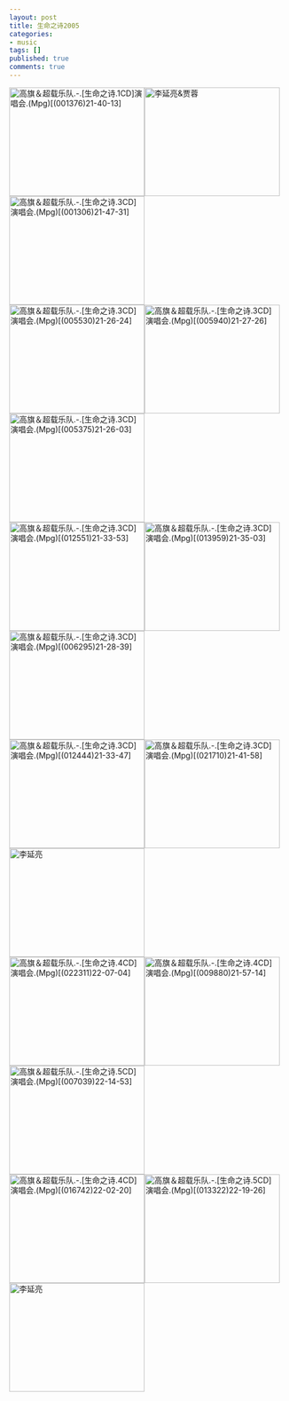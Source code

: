 ```yaml
---
layout: post
title: 生命之诗2005
categories:
- music
tags: []
published: true
comments: true
---
```

<p><a href="http://blufiles.storage.msn.com/y1pg2nb0cL0yJ12fR1ynMSyBi8PjnjIFXVvQxo_tNw90uXyaSmBPnQS0iDaFflhgQhV?PARTNER=WRITER"><img height="196" alt="高旗＆超载乐队.-.[生命之诗.1CD]演唱会.(Mpg)[(001376)21-40-13]" src="http://blufiles.storage.msn.com/y1pEWb9tslQAjdtUEMY0s4BEEMr24qT_lmtBUEdx9Ag-5uhtjARRXshD1oPghTTQbMv6_noTEAjQhA?PARTNER=WRITER" width="244" border="0" style="border-right-width: 0px;border-right-color: initial;border-top-width: 0px;border-top-color: initial;border-left-width: 0px;border-left-color: initial;border-bottom-width: 0px;border-bottom-color: initial;line-height: 130%;border-top-style: none;border-right-style: none;border-bottom-style: none;border-left-style: none;border-width: initial;border-color: initial" /></a><a href="http://blufiles.storage.msn.com/y1p7YhzKCq58oPJb6x68zc3nJ3aW1ACbTKehIUk5KGtsLCztCt0V6ithh6rXwn8aqmUohki2vAx0a8?PARTNER=WRITER"><img height="196" alt="李延亮&amp;贾蓉" src="http://blufiles.storage.msn.com/y1pxRViYYJOMXwFUTsQjHtkTEbaKd3W7Crx1xhhUo2b7L0mC4UB8EoOmG3GkKrMg4dVCL30HLwnqD0?PARTNER=WRITER" width="244" border="0" style="border-top-width: 0px;border-left-width: 0px;border-bottom-width: 0px;border-right-width: 0px;line-height: 130%;border-top-style: none;border-right-style: none;border-bottom-style: none;border-left-style: none;border-width: initial;border-color: initial" /></a><a href="http://blufiles.storage.msn.com/y1p4BbCEl1-WBaIOzBdyGB5tuLiU6F6ELjli9g7VNlVACDU20xVsX3X-irv5FBStiHlUwmRPAHh_Yw?PARTNER=WRITER"><img height="196" alt="高旗＆超载乐队.-.[生命之诗.3CD]演唱会.(Mpg)[(001306)21-47-31]" src="http://blufiles.storage.msn.com/y1pRWAGAt4dw62nWTF8V55AziP1y6kkgK22yCLSH6FRuYxfQj3UrTdnaH7GBwie0R_pBrhZuTksYf4?PARTNER=WRITER" width="244" border="0" style="border-top-width: 0px;border-left-width: 0px;border-bottom-width: 0px;border-right-width: 0px;line-height: 130%;border-top-style: none;border-right-style: none;border-bottom-style: none;border-left-style: none;border-width: initial;border-color: initial" /></a><a href="http://blufiles.storage.msn.com/y1pPYQ1CJ20wBczPtiTwVBis2df9dJ1aNG2-LhzW5C-xXwM8PnX_xhfUDFVbmRAKAJRQNvhBVRFd-0?PARTNER=WRITER"></a><br /><a href="http://blufiles.storage.msn.com/y1pPYQ1CJ20wBczPtiTwVBis2df9dJ1aNG2-LhzW5C-xXwM8PnX_xhfUDFVbmRAKAJRQNvhBVRFd-0?PARTNER=WRITER"><img height="196" alt="高旗＆超载乐队.-.[生命之诗.3CD]演唱会.(Mpg)[(005530)21-26-24]" src="http://blufiles.storage.msn.com/y1pnPMCHwuBxxMD2hubfSWwmjrJpmYNcmULBEPXQOtb-H_NTtU2gsxoNxUtLPgMOejQfsTuArkUSdI?PARTNER=WRITER" width="244" border="0" style="border-top-width: 0px;border-left-width: 0px;border-bottom-width: 0px;border-right-width: 0px;line-height: 130%;border-top-style: none;border-right-style: none;border-bottom-style: none;border-left-style: none;border-width: initial;border-color: initial" /></a><a href="http://blufiles.storage.msn.com/y1pQQBZa2F9HmIDfol3JY3COMo0U89i3w-Ys58A7BXbKeOtx3sMbZMZx_lRh3WaY5MDO4JLP9WM3vA?PARTNER=WRITER"><img height="196" alt="高旗＆超载乐队.-.[生命之诗.3CD]演唱会.(Mpg)[(005940)21-27-26]" src="http://blufiles.storage.msn.com/y1pcbAnD52Rbzq1LOmyixaY1RnlgpgWKsG_yS8TDWTuOiWYPb-IE6DopVKB0OR7ocyQuOyDBmrdpnk?PARTNER=WRITER" width="244" border="0" style="border-top-width: 0px;border-left-width: 0px;border-bottom-width: 0px;border-right-width: 0px;line-height: 130%;border-top-style: none;border-right-style: none;border-bottom-style: none;border-left-style: none;border-width: initial;border-color: initial" /></a><a href="http://blufiles.storage.msn.com/y1pllFdQ7rZ_uOTVj7nFeO-QgNBbwbHU818y81tznbxavosj1jn_oiXrhAfnofjQOKpNR_s0dskCmM?PARTNER=WRITER"><img height="196" alt="高旗＆超载乐队.-.[生命之诗.3CD]演唱会.(Mpg)[(005375)21-26-03]" src="http://blufiles.storage.msn.com/y1p0OZcQLrChMm03T-p-WpsJwki7H7UHzkgkf0fQ-r722hixSfySG5CBWJq5W1363TcDS_Se-iXGDo?PARTNER=WRITER" width="244" border="0" style="border-top-width: 0px;border-left-width: 0px;border-bottom-width: 0px;border-right-width: 0px;line-height: 130%;border-top-style: none;border-right-style: none;border-bottom-style: none;border-left-style: none;border-width: initial;border-color: initial" /></a><a href="http://blufiles.storage.msn.com/y1po3K0yG0tPdm9pYVbEBKzTucBdSJ3gmgCFUXE7m44gJNMK3wadN0lgY-fUt2Ysx4b5qggnDCynP8?PARTNER=WRITER"></a><br /><a href="http://blufiles.storage.msn.com/y1po3K0yG0tPdm9pYVbEBKzTucBdSJ3gmgCFUXE7m44gJNMK3wadN0lgY-fUt2Ysx4b5qggnDCynP8?PARTNER=WRITER"><img height="196" alt="高旗＆超载乐队.-.[生命之诗.3CD]演唱会.(Mpg)[(012551)21-33-53]" src="http://blufiles.storage.msn.com/y1pwLD1eg5UQ3qwdvEkum0Jgm7S8scjv2nPeT-odZpAZbSQmiDSvkqIZc2TwQDhkEaQvmozmT_I7hI?PARTNER=WRITER" width="244" border="0" style="border-top-width: 0px;border-left-width: 0px;border-bottom-width: 0px;border-right-width: 0px;line-height: 130%;border-top-style: none;border-right-style: none;border-bottom-style: none;border-left-style: none;border-width: initial;border-color: initial" /></a><a href="http://blufiles.storage.msn.com/y1pDHG7WLhKQK2fdlnul1TXj8sXtcc7Hx0scbr_2Ayb5bIIj8RSN1tuI-Y8iL_eDSt7q_7qaVFFHvs?PARTNER=WRITER"><img height="196" alt="高旗＆超载乐队.-.[生命之诗.3CD]演唱会.(Mpg)[(013959)21-35-03]" src="http://blufiles.storage.msn.com/y1pMoazZbIGv0_tVkjuD8Ksc3QWlyaM7tfJPBfyJreO17EDzb96TDGCX9YfZ5FiZu1W8iJXONRTkOc?PARTNER=WRITER" width="244" border="0" style="border-top-width: 0px;border-left-width: 0px;border-bottom-width: 0px;border-right-width: 0px;line-height: 130%;border-top-style: none;border-right-style: none;border-bottom-style: none;border-left-style: none;border-width: initial;border-color: initial" /></a><a href="http://blufiles.storage.msn.com/y1pXA5JLD1SL3w2z6l4D1SgLTKpW8Wy8E6uC_HrDFUETqyNQO6fuqj3EHHt__GwhOstT8A9l4gRNto?PARTNER=WRITER"><img height="196" alt="高旗＆超载乐队.-.[生命之诗.3CD]演唱会.(Mpg)[(006295)21-28-39]" src="http://blufiles.storage.msn.com/y1pFaBhlX9Tvuftwy6hHT5xvMNIoJ1bbBOILqpV7AKwh_E2zlVmkWMD781V2YkMV1ooRsaJwQPMH2w?PARTNER=WRITER" width="244" border="0" style="border-top-width: 0px;border-left-width: 0px;border-bottom-width: 0px;border-right-width: 0px;line-height: 130%;border-top-style: none;border-right-style: none;border-bottom-style: none;border-left-style: none;border-width: initial;border-color: initial" /></a><a href="http://blufiles.storage.msn.com/y1p9mhSiwhWPOYQrvEP45d2Lp1t0mSq5kMbMowsOV38QuLSYWFKXmtZujK2bf6DomyD9kjo0AcCeiI?PARTNER=WRITER"></a><br /><a href="http://blufiles.storage.msn.com/y1p9mhSiwhWPOYQrvEP45d2Lp1t0mSq5kMbMowsOV38QuLSYWFKXmtZujK2bf6DomyD9kjo0AcCeiI?PARTNER=WRITER"><img height="196" alt="高旗＆超载乐队.-.[生命之诗.3CD]演唱会.(Mpg)[(012444)21-33-47]" src="http://blufiles.storage.msn.com/y1p4QZYuJffQvQIPf-4lri_ZgAdcAXzwpQo3T8MQnQ0x5AXs4rTdGMkUnU53WKIzLOyp9fT04N3Afc?PARTNER=WRITER" width="244" border="0" style="border-top-width: 0px;border-left-width: 0px;border-bottom-width: 0px;border-right-width: 0px;line-height: 130%;border-top-style: none;border-right-style: none;border-bottom-style: none;border-left-style: none;border-width: initial;border-color: initial" /></a><a href="http://blufiles.storage.msn.com/y1pJayT0WB29MbGT-fgEgAwEayhPjEuzP2lLaXXGvD1eyDVEeBK1PS2Z7GRfAWCg2_A7VeW6dj3Kkc?PARTNER=WRITER"><img height="196" alt="高旗＆超载乐队.-.[生命之诗.3CD]演唱会.(Mpg)[(021710)21-41-58]" src="http://blufiles.storage.msn.com/y1p-zv3YPetPJcWnPV62RTiCWDZbJTonSCpC0LlCJj5lWp7gJZhNPZ122WGDPzUro89QqJWmhf2quw?PARTNER=WRITER" width="244" border="0" style="border-top-width: 0px;border-left-width: 0px;border-bottom-width: 0px;border-right-width: 0px;line-height: 130%;border-top-style: none;border-right-style: none;border-bottom-style: none;border-left-style: none;border-width: initial;border-color: initial" /></a><a href="http://blufiles.storage.msn.com/y1pnkOk0u3QWGRQm1jc0-UaSSW4DATc9AHsKNEIRSBiDDo6T0wOBtCZuASiCqEQ0XEo4-18duBe9xE?PARTNER=WRITER"><img height="196" alt="李延亮" src="http://blufiles.storage.msn.com/y1pZPbj4znUPS-3u7ybk4f8OaV8wPhqTav0NncDeNlV1SuPDgfazwdc_bZ4QlphU-xW4biIKpk1szQ?PARTNER=WRITER" width="244" border="0" style="border-top-width: 0px;border-left-width: 0px;border-bottom-width: 0px;border-right-width: 0px;line-height: 130%;border-top-style: none;border-right-style: none;border-bottom-style: none;border-left-style: none;border-width: initial;border-color: initial" /></a><a href="http://blufiles.storage.msn.com/y1poLGrU3s8NaOlXp-AKVyDMr_ZUPechyy2OlFxDat_xkNAWN5Ket7Vcy00YrL7XLxg?PARTNER=WRITER"></a><br /><a href="http://blufiles.storage.msn.com/y1poLGrU3s8NaOlXp-AKVyDMr_ZUPechyy2OlFxDat_xkNAWN5Ket7Vcy00YrL7XLxg?PARTNER=WRITER"><img height="196" alt="高旗＆超载乐队.-.[生命之诗.4CD]演唱会.(Mpg)[(022311)22-07-04]" src="http://blufiles.storage.msn.com/y1pywsM0QGcUPkp1ZTN3lnaPV8aFPj72adoMLQ75vnZSX2YiyAyssTaLIjrC5LENPyx-_HqHOIbpms?PARTNER=WRITER" width="244" border="0" style="border-top-width: 0px;border-left-width: 0px;border-bottom-width: 0px;border-right-width: 0px;line-height: 130%;border-top-style: none;border-right-style: none;border-bottom-style: none;border-left-style: none;border-width: initial;border-color: initial" /></a><a href="http://blufiles.storage.msn.com/y1phaGiyapGWIOk775pKBkhE-ViLQs6LrdtI3ahSohVv9nLphCGvdezw5ajezKpRUXGFbKZ05ChyEQ?PARTNER=WRITER"><img height="196" alt="高旗＆超载乐队.-.[生命之诗.4CD]演唱会.(Mpg)[(009880)21-57-14]" src="http://blufiles.storage.msn.com/y1pw3_UgY92-WEX6kQZZjQ7H9Pz8OX9AVIrd_CZ4jI5k1_ZIZ5XwrkDy_vimOm3ewTf39Ay28Ycdy4?PARTNER=WRITER" width="244" border="0" style="border-top-width: 0px;border-left-width: 0px;border-bottom-width: 0px;border-right-width: 0px;line-height: 130%;border-top-style: none;border-right-style: none;border-bottom-style: none;border-left-style: none;border-width: initial;border-color: initial" /></a><a href="http://blufiles.storage.msn.com/y1pBpIKMkq-8hdVb4LpHtdiDGC7JaRhyWbolGf7u_N7s4fX_Fb6HtAbh42abzmJgl5IBsD2OJIMmFE?PARTNER=WRITER"><img height="196" alt="高旗＆超载乐队.-.[生命之诗.5CD]演唱会.(Mpg)[(007039)22-14-53]" src="http://blufiles.storage.msn.com/y1pIZ4MF41hIMMXSqakwyze6lfME2u3mtrhjaXWZhxOwAZOe2Qj3mXq78V8apoWZk8K?PARTNER=WRITER" width="244" border="0" style="border-top-width: 0px;border-left-width: 0px;border-bottom-width: 0px;border-right-width: 0px;line-height: 130%;border-top-style: none;border-right-style: none;border-bottom-style: none;border-left-style: none;border-width: initial;border-color: initial" /></a><a href="http://blufiles.storage.msn.com/y1p0pY5XMbM8kv7DondaCAp2fuBC1Cy0uPcjnCk1NlfFy42YP-JgS-IQaP19xfst1B7E7Wn9GjakwU?PARTNER=WRITER"></a><br /><a href="http://blufiles.storage.msn.com/y1p0pY5XMbM8kv7DondaCAp2fuBC1Cy0uPcjnCk1NlfFy42YP-JgS-IQaP19xfst1B7E7Wn9GjakwU?PARTNER=WRITER"><img height="196" alt="高旗＆超载乐队.-.[生命之诗.4CD]演唱会.(Mpg)[(016742)22-02-20]" src="http://blufiles.storage.msn.com/y1pVuGX3dzZ8FGaZeyGkPbVIaq440n77T6tOIWf0J7-B4V0ZCi7Oqz1cubZ5TGHFHhIdGTpEJy4S-Y?PARTNER=WRITER" width="244" border="0" style="border-top-width: 0px;border-left-width: 0px;border-bottom-width: 0px;border-right-width: 0px;line-height: 130%;border-top-style: none;border-right-style: none;border-bottom-style: none;border-left-style: none;border-width: initial;border-color: initial" /></a><a href="http://blufiles.storage.msn.com/y1pqUWmzxRRRq7dkzUMjZC8OXpE9nivhM2XPpBQ6eAjSdj5WiREMXvQdgtrK6nYhb60vbIRYVtk1P8?PARTNER=WRITER"><img height="196" alt="高旗＆超载乐队.-.[生命之诗.5CD]演唱会.(Mpg)[(013322)22-19-26]" src="http://blufiles.storage.msn.com/y1pVFa1Bag9nt2vtMyecx5GMsyH9OCrPHXjmB7_mzh5uj-i9A3d1WqTiV2x4gz94ySGMfNQvfWewvg?PARTNER=WRITER" width="244" border="0" style="border-top-width: 0px;border-left-width: 0px;border-bottom-width: 0px;border-right-width: 0px;line-height: 130%;border-top-style: none;border-right-style: none;border-bottom-style: none;border-left-style: none;border-width: initial;border-color: initial" /></a><a href="http://blufiles.storage.msn.com/y1pNI2iT03-w6dCK7du262EBSmIKoiWro21FxnIAgNX64MAtlXij8qx3TBdQ_vw1HpIumtCNFYPlVU?PARTNER=WRITER"><img height="196" alt="李延亮" src="http://blufiles.storage.msn.com/y1pj5c-XLzuLLTnVBvmO0OjN0Uw6Fip7-qXuntdIjeIoOUNv0qYjD4cr8RTP2yTBj857MwhQjiJEJI?PARTNER=WRITER" width="244" border="0" style="border-top-width: 0px;border-left-width: 0px;border-bottom-width: 0px;border-right-width: 0px;line-height: 130%;border-top-style: none;border-right-style: none;border-bottom-style: none;border-left-style: none;border-width: initial;border-color: initial" /></a></p>
